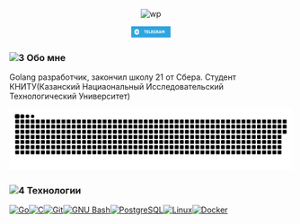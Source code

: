 <p align="center">
<img width="540" src="2.gif" alt="wp"/>


<p align="center"> <a href="https://t.me/ev1lyas" target="_blank" rel="noreferrer"> <picture> <source media="(prefers-color-scheme: dark)" srcset="tg.svg" /> <source media="(prefers-color-scheme: light)" srcset="tg.svg" /> <img src="tg.svg" width="70" height="20" /> </picture> </a>

### <img width="35" height="31" src="3.png" alt="3"/> Обо мне
Golang разработчик, закончил школу 21 от Сбера. Студент КНИТУ(Казанский Нациаональный Исследовательский Технологический Университет)

<p align="center">
<img width="650" src="snake.svg" alt="snake"/>
</p>

### <img width="26" src="4.png" alt="4"/> Технологии


<p align="left">
<a href="https://go.dev/doc/" target="_blank" rel="noreferrer">
<img src="https://cdn.jsdelivr.net/gh/devicons/devicon@latest/icons/goland/goland-original.svg"width="36" height="36" alt="Go" /></a><a href="https://docs.microsoft.com/en-us/cpp/?view=msvc-170" target="_blank" rel="noreferrer"><img src="https://cdn.jsdelivr.net/gh/devicons/devicon@latest/icons/c/c-original.svg"width="36" height="36" alt="C" /></a><a href="https://git-scm.com/" target="_blank" rel="noreferrer"><img src="https://raw.githubusercontent.com/danielcranney/readme-generator/main/public/icons/skills/git-colored.svg" width="36" height="36" alt="Git" /></a><a href="https://www.gnu.org/software/bash/" target="_blank" rel="noreferrer"><img src="https://raw.githubusercontent.com/danielcranney/readme-generator/main/public/icons/skills/gnubash.svg" width="36" height="36" alt="GNU Bash" /></a><a href="https://www.postgresql.org/" target="_blank" rel="noreferrer"><img src="https://cdn.jsdelivr.net/gh/devicons/devicon@latest/icons/postgresql/postgresql-original.svg"width="36" height="36" alt="PostgreSQL" /></a><a href="https://www.linux.org" target="_blank" rel="noreferrer"><img src="https://cdn.jsdelivr.net/gh/devicons/devicon@latest/icons/linux/linux-original.svg"width="36" height="36" alt="Linux" /></a><a href="https://www.docker.com/" target="_blank" rel="noreferrer"><img src="https://cdn.jsdelivr.net/gh/devicons/devicon@latest/icons/docker/docker-original.svg"width="36" height="36" alt="Docker" /></a>
</p>
